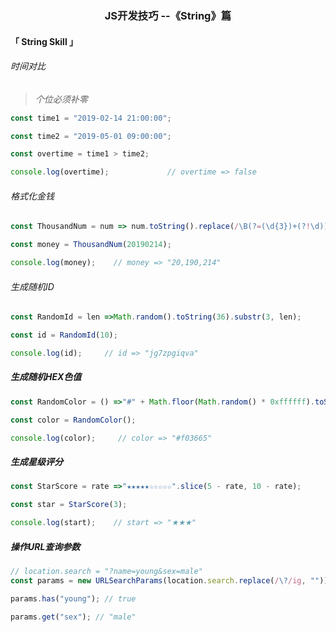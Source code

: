 <h3 align='center'>JS开发技巧 --《String》篇</h3>

#### 「 String Skill 」

###### 时间对比

> *个位必须补零*

```js
const time1 = "2019-02-14 21:00:00";

const time2 = "2019-05-01 09:00:00";

const overtime = time1 > time2;

console.log(overtime);             // overtime => false
```

###### 格式化金钱

```js
const ThousandNum = num => num.toString().replace(/\B(?=(\d{3})+(?!\d))/g, ",");

const money = ThousandNum(20190214);

console.log(money);    // money => "20,190,214"
```

###### 生成随机ID

```js
const RandomId = len =>Math.random().toString(36).substr(3, len);

const id = RandomId(10);

console.log(id);     // id => "jg7zpgiqva"
```

##### 生成随机HEX色值

```js
const RandomColor = () =>"#" + Math.floor(Math.random() * 0xffffff).toString(16).padEnd(6, "0");

const color = RandomColor();

console.log(color);     // color => "#f03665"
```

##### 生成星级评分

```js
const StarScore = rate =>"★★★★★☆☆☆☆☆".slice(5 - rate, 10 - rate);

const star = StarScore(3);

console.log(start);    // start => "★★★"
```

##### 操作URL查询参数

```js
// location.search = "?name=young&sex=male"
const params = new URLSearchParams(location.search.replace(/\?/ig, ""));  

params.has("young"); // true

params.get("sex"); // "male"
```